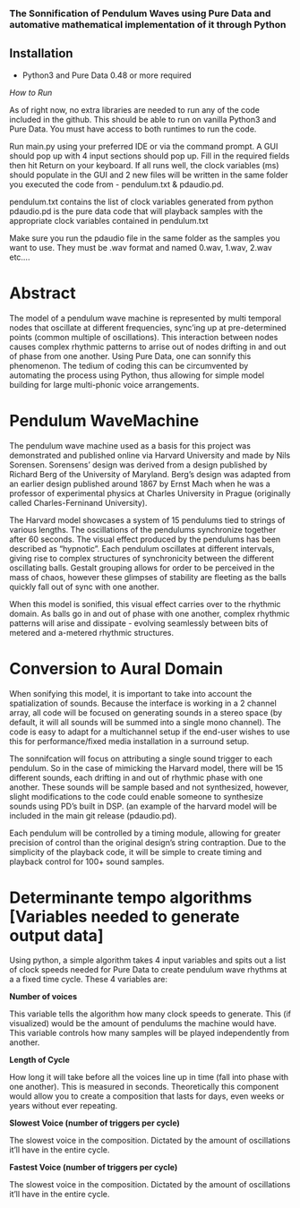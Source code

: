 ### The Sonnification of Pendulum Waves using Pure Data and automative mathematical implementation of it through Python

## Installation

  - Python3 and Pure Data 0.48 or more required
  
  _How to Run_

As of right now, no extra libraries are needed to run any of the code included in the github. This should be able to run on vanilla Python3 and Pure Data. You must have access to both runtimes to run the code.

Run main.py using your preferred IDE or via the command prompt. A GUI should pop up with 4 input sections should pop up. Fill in the required fields then hit Return on your keyboard. If all runs well, the clock variables (ms) should populate in the GUI and 2 new files will be written in the same folder you executed the code from - pendulum.txt & pdaudio.pd. 

pendulum.txt contains the list of clock variables generated from python
pdaudio.pd is the pure data code that will playback samples with the appropriate clock variables contained in pendulum.txt

Make sure you run the pdaudio file in the same folder as the samples you want to use. They must be .wav format and named 0.wav, 1.wav, 2.wav etc…. 



# Abstract

The model of a pendulum wave machine is represented by multi temporal nodes that oscillate at different frequencies, sync’ing up at pre-determined points (common multiple of oscillations). This interaction between nodes causes complex rhythmic patterns to arrise out of nodes drifting in and out of phase from one another.  Using Pure Data, one can sonnify this phenomenon. The tedium of coding this can be circumvented by automating the process using Python, thus allowing for simple model building for large multi-phonic voice arrangements. 

# Pendulum WaveMachine

The pendulum wave machine used as a basis for this project was demonstrated and published online via Harvard University and made by Nils Sorensen. Sorensens’ design was derived from a design published by Richard Berg of the University of Maryland. Berg’s design was adapted from an earlier design published around 1867 by Ernst Mach when he was a professor of experimental physics at Charles University in Prague (originally called Charles-Ferninand University). 

The Harvard model showcases a system of 15 pendulums tied to strings of various lengths. The oscillations of the pendulums synchronize together after 60 seconds. The visual effect produced by the pendulums has been described as “hypnotic”. Each pendulum oscillates at different intervals, giving rise to complex structures of synchronicity between the different oscillating balls. Gestalt grouping allows for order to be perceived in the mass of chaos, however these glimpses of stability are fleeting as the balls quickly fall out of sync with one another. 

When this model is sonified, this visual effect carries over to the rhythmic domain. As balls go in and out of phase with one another, complex rhythmic patterns will arise and dissipate - evolving seamlessly between bits of metered and a-metered rhythmic structures. 

# Conversion to Aural Domain

When sonifying this model, it is important to take into account the spatialization of sounds. Because the interface is working in a 2 channel array, all code will be focused on generating sounds in a stereo space (by default, it will all sounds will be summed into a single mono channel). The code is easy to adapt for a multichannel setup if the end-user wishes to use this for performance/fixed media installation in a surround setup. 

The sonnifcation will focus on attributing a single sound trigger to each pendulum. So in the case of mimicking the Harvard model, there will be 15 different sounds, each drifting in and out of rhythmic phase with one another. These sounds will be sample based and not synthesized, however, slight modifications to the code could enable someone to synthesize sounds using PD’s built in DSP. (an example of the harvard model will be included in the main git release (pdaudio.pd).

Each pendulum will be controlled by a timing module, allowing for greater precision of control than the original design’s string contraption. Due to the simplicity of the playback code, it will be simple to create timing and playback control for 100+ sound samples. 



# Determinante tempo algorithms [Variables needed to generate output data]

Using python, a simple algorithm takes 4 input variables and spits out a list of clock speeds needed for Pure Data to create pendulum wave rhythms at a a fixed time cycle. These 4 variables are:

**Number of voices** 

This variable tells the algorithm how many clock speeds to generate. This (if visualized) would be the amount of pendulums the machine would have. This variable controls how many samples will be played independently from another. 

**Length of Cycle** 

How long it will take before all the voices line up in time (fall into phase with one another). This is measured in seconds. Theoretically this component would allow you to create a composition that lasts for days, even weeks or years without ever repeating. 

**Slowest Voice (number of triggers per cycle)** 

The slowest voice in the composition. Dictated by the amount of oscillations it’ll have in the entire cycle. 


**Fastest Voice (number of triggers per cycle)** 

The slowest voice in the composition. Dictated by the amount of oscillations it’ll have in the entire cycle. 
